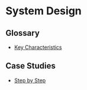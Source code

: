 # System Design

## Glossary
-   [Key Characteristics](./characteristics.md) 

## Case Studies
-   [Step by Step](./guide.md)
    